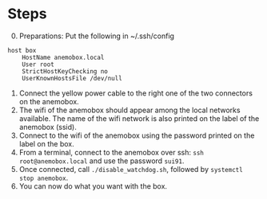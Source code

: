 # Steps

  0. Preparations: Put the following in ~/.ssh/config

```
host box
    HostName anemobox.local
    User root
    StrictHostKeyChecking no
    UserKnownHostsFile /dev/null
```
  1. Connect the yellow power cable to the right one of the two connectors on the anemobox.
  2. The wifi of the anemobox should appear among the local networks available. The name of the wifi network is also printed on the label of the anemobox (ssid). 
  3. Connect to the wifi of the anemobox using the password printed on the label on the box.
  4. From a terminal, connect to the anemobox over ssh: ```ssh root@anemobox.local``` and use the password ```sui91```.
  5. Once connected, call ```./disable_watchdog.sh```, followed by ```systemctl stop anemobox```.
  6. You can now do what you want with the box.
